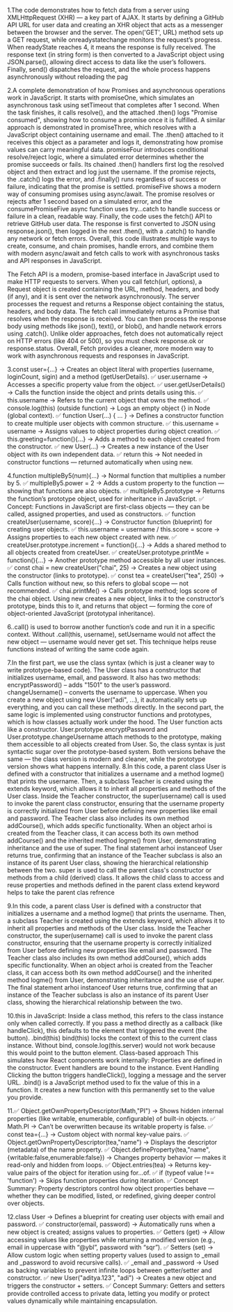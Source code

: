 1.The code demonstrates how to fetch data from a server using XMLHttpRequest (XHR) — a key part of AJAX. It starts by defining a GitHub API URL for user data and creating an XHR object that acts as a messenger between the browser and the server. The open('GET', URL) method sets up a GET request, while onreadystatechange monitors the request’s progress. When readyState reaches 4, it means the response is fully received. The response text (in string form) is then converted to a JavaScript object using JSON.parse(), allowing direct access to data like the user’s followers. Finally, send() dispatches the request, and the whole process happens asynchronously without reloading the pag

2.A complete demonstration of how Promises and asynchronous operations work in JavaScript. It starts with promiseOne, which simulates an asynchronous task using setTimeout that completes after 1 second. When the task finishes, it calls resolve(), and the attached .then() logs "Promise consumed", showing how to consume a promise once it is fulfilled. A similar approach is demonstrated in promiseThree, which resolves with a JavaScript object containing username and email. The .then() attached to it receives this object as a parameter and logs it, demonstrating how promise values can carry meaningful data.
promiseFour introduces conditional resolve/reject logic, where a simulated error determines whether the promise succeeds or fails. Its chained .then() handlers first log the resolved object and then extract and log just the username. If the promise rejects, the .catch() logs the error, and .finally() runs regardless of success or failure, indicating that the promise is settled.
promiseFive shows a modern way of consuming promises using async/await. The promise resolves or rejects after 1 second based on a simulated error, and the consumePromiseFive async function uses try…catch to handle success or failure in a clean, readable way.
Finally, the code uses the fetch() API to retrieve GitHub user data. The response is first converted to JSON using response.json(), then logged in the next .then(), with a .catch() to handle any network or fetch errors.
Overall, this code illustrates multiple ways to create, consume, and chain promises, handle errors, and combine them with modern async/await and fetch calls to work with asynchronous tasks and API responses in JavaScript.

The Fetch API is a modern, promise-based interface in JavaScript used to make HTTP requests to servers. When you call fetch(url, options), a Request object is created containing the URL, method, headers, and body (if any), and it is sent over the network asynchronously. The server processes the request and returns a Response object containing the status, headers, and body data. The fetch call immediately returns a Promise that resolves when the response is received. You can then process the response body using methods like json(), text(), or blob(), and handle network errors using .catch(). Unlike older approaches, fetch does not automatically reject on HTTP errors (like 404 or 500), so you must check response.ok or response.status. Overall, Fetch provides a cleaner, more modern way to work with asynchronous requests and responses in JavaScript.

3.const user={...} → Creates an object literal with properties (username, loginCount, sigin) and a method (getUserDetails).
✅ user.username → Accesses a specific property value from the object.
✅ user.getUserDetails() → Calls the function inside the object and prints details using this.
✅ this.username → Refers to the current object that owns the method.
✅ console.log(this) (outside function) → Logs an empty object {} in Node (global context).
✅ function User(...) { ... } → Defines a constructor function to create multiple user objects with common structure.
✅ this.username = username → Assigns values to object properties during object creation.
✅ this.greeting=function(){...} → Adds a method to each object created from the constructor.
✅ new User(...) → Creates a new instance of the User object with its own independent data.
✅ return this → Not needed in constructor functions — returned automatically when using new.

4.function multipleBy5(num){...} → Normal function that multiplies a number by 5.
✅ multipleBy5.power = 2 → Adds a custom property to the function — showing that functions are also objects.
✅ multipleBy5.prototype → Returns the function’s prototype object, used for inheritance in JavaScript.
✅ Concept: Functions in JavaScript are first-class objects — they can be called, assigned properties, and used as constructors.
✅ function createUser(username, score){...} → Constructor function (blueprint) for creating user objects.
✅ this.username = username / this.score = score → Assigns properties to each new object created with new.
✅ createUser.prototype.increment = function(){...} → Adds a shared method to all objects created from createUser.
✅ createUser.prototype.printMe = function(){...} → Another prototype method accessible by all user instances.
✅ const chai = new createUser("chai", 25) → Creates a new object using the constructor (links to prototype).
✅ const tea = createUser("tea", 250) → Calls function without new, so this refers to global scope — not recommended.
✅ chai.printMe() → Calls prototype method; logs score of the chai object.
Using new creates a new object, links it to the constructor’s prototype, binds this to it, and returns that object — forming the core of object-oriented JavaScript (prototypal inheritance).

6..call() is used to borrow another function’s code and run it in a specific context.
Without .call(this, username), setUsername would not affect the new object — username would never get set.
This technique helps reuse functions instead of writing the same code again.

7.In the first part, we use the class syntax (which is just a cleaner way to write prototype-based code). The User class has a constructor that initializes username, email, and password. It also has two methods:
encryptPassword() – adds "1501" to the user’s password.
changeUsername() – converts the username to uppercase.
When you create a new object using new User("adi", ...), it automatically sets up everything, and you can call these methods directly.
In the second part, the same logic is implemented using constructor functions and prototypes, which is how classes actually work under the hood.
The User function acts like a constructor.
User.prototype.encryptPassword and User.prototype.changeUsername attach methods to the prototype, making them accessible to all objects created from User.
So, the class syntax is just syntactic sugar over the prototype-based system.
Both versions behave the same — the class version is modern and cleaner, while the prototype version shows what happens internally.
8.In this code, a parent class User is defined with a constructor that initializes a username and a method logme() that prints the username. Then, a subclass Teacher is created using the extends keyword, which allows it to inherit all properties and methods of the User class. Inside the Teacher constructor, the super(username) call is used to invoke the parent class constructor, ensuring that the username property is correctly initialized from User before defining new properties like email and password. The Teacher class also includes its own method addCourse(), which adds specific functionality. When an object arhoi is created from the Teacher class, it can access both its own method addCourse() and the inherited method logme() from User, demonstrating inheritance and the use of super. The final statement arhoi instanceof User returns true, confirming that an instance of the Teacher subclass is also an instance of its parent User class, showing the hierarchical relationship between the two.
super is used to call the parent class's constructor or methods from a child (derived) class.
It allows the child class to access and reuse properties and methods defined in the parent class
extend keyword helps to take the parent clas refrence

9.In this code, a parent class User is defined with a constructor that initializes a username and a method logme() that prints the username. Then, a subclass Teacher is created using the extends keyword, which allows it to inherit all properties and methods of the User class. Inside the Teacher constructor, the super(username) call is used to invoke the parent class constructor, ensuring that the username property is correctly initialized from User before defining new properties like email and password. The Teacher class also includes its own method addCourse(), which adds specific functionality. When an object arhoi is created from the Teacher class, it can access both its own method addCourse() and the inherited method logme() from User, demonstrating inheritance and the use of super. The final statement arhoi instanceof User returns true, confirming that an instance of the Teacher subclass is also an instance of its parent User class, showing the hierarchical relationship between the two.

10.this in JavaScript:
Inside a class method, this refers to the class instance only when called correctly.
If you pass a method directly as a callback (like handleClick), this defaults to the element that triggered the event (the button).
.bind(this)
bind(this) locks the context of this to the current class instance.
Without bind, console.log(this.server) would not work because this would point to the button element.
Class-based approach
This simulates how React components work internally:
Properties are defined in the constructor.
Event handlers are bound to the instance.
Event Handling
Clicking the button triggers handleClick(), logging a message and the server URL.
.bind() is a JavaScript method used to fix the value of this in a function.
It creates a new function with this permanently set to the value you provide.

11.✅ Object.getOwnPropertyDescriptor(Math,"PI") → Shows hidden internal properties (like writable, enumerable, configurable) of built-in objects.
✅ Math.PI → Can’t be overwritten because its writable property is false.
✅ const tea={...} → Custom object with normal key-value pairs.
✅ Object.getOwnPropertyDescriptor(tea,"name") → Displays the descriptor (metadata) of the name property.
✅ Object.defineProperty(tea,"name",{writable:false,enumerable:false}) → Changes property behavior — makes it read-only and hidden from loops.
✅ Object.entries(tea) → Returns key-value pairs of the object for iteration using for...of.
✅ if (typeof value !== 'function') → Skips function properties during iteration.
✅ Concept Summary: Property descriptors control how object properties behave — whether they can be modified, listed, or redefined, giving deeper control over objects.

12.class User → Defines a blueprint for creating user objects with email and password.
✅ constructor(email, password) → Automatically runs when a new object is created; assigns values to properties.
✅ Getters (get) → Allow accessing values like properties while returning a modified version (e.g., email in uppercase with “@ybl”, password with “sqr”).
✅ Setters (set) → Allow custom logic when setting property values (used to assign to _email and _password to avoid recursive calls).
✅ _email and _password → Used as backing variables to prevent infinite loops between getter/setter and constructor.
✅ new User("aditya.123", "adi") → Creates a new object and triggers the constructor + setters.
✅ Concept Summary: Getters and setters provide controlled access to private data, letting you modify or protect values dynamically while maintaining encapsulation.